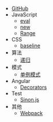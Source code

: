 * [GitHub](https://github.com/gyf1/When)
* JavaScript
    * [eval](JavaScript/eval.md)
    * [new](JavaScript/new.md)
    * [Range](JavaScript/Range.md)
* CSS
    * [baseline](CSS/baseline.md)
* 算法
    * [递归](Algorithm/Recursion.md)
* 模式
    * [单例模式](Pattern/Singleton.md)
* Angular
    * [Decorators](Angular.js/Decorators.md)
* Test
    * [Sinon.js](Test/Sinon.md)
* 其他
    * [Webpack](Other/Webpack.md)
